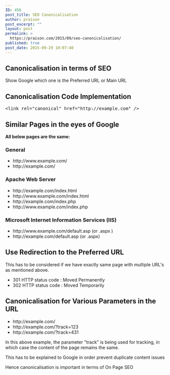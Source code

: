 ```yaml
---
ID: 456
post_title: SEO Canonicalisation
author: praison
post_excerpt: ""
layout: post
permalink: >
  https://praison.com/2015/09/seo-canonicalisation/
published: true
post_date: 2015-09-29 10:07:40
---
```

<h2>Canonicalisation in terms of SEO</h2>
Show Google which one is the Preferred URL or Main URL
<h2>Canonicalisation Code Implementation</h2>
<pre>&lt;link rel="canonical" href="http://example.com" /&gt;</pre>
<h2>Similar Pages in the eyes of Google</h2>
<strong>All below pages are the same:</strong>
<h3>General</h3>
<ul>
 	<li>http://www.example.com/</li>
 	<li>http://example.com/</li>
</ul>
<h3>Apache Web Server</h3>
<ul>
 	<li>http://example.com/index.html</li>
 	<li>http://www.example.com/index.html</li>
 	<li>http://example.com/index.php</li>
 	<li>http://www.example.com/index.php</li>
</ul>
<h3>Microsoft Internet Information Services (IIS)</h3>
<ul>
 	<li>http://www.example.com/default.asp (or .aspx )</li>
 	<li>http://example.com/default.asp (or .aspx)</li>
</ul>
<h2>Use Redirection to the Preferred URL</h2>
This has to be considered if we have exactly same page with multiple URL's as mentioned above.
<ul>
 	<li>301 HTTP status code : Moved Permanently</li>
 	<li>302 HTTP status code : Moved Temporarily</li>
</ul>
<h2>Canonicalisation for Various Parameters in the URL</h2>
<ul>
 	<li data-wpview-marker="http%3A%2F%2Fwww.example.com%2Fhttp%3A%2Fexample.com%2F">http://example.com/</li>
 	<li data-wpview-marker="http%3A%2F%2Fwww.example.com%2Fhttp%3A%2Fexample.com%2F">http://example.com/?track=123</li>
 	<li data-wpview-marker="http%3A%2F%2Fwww.example.com%2Fhttp%3A%2Fexample.com%2F">http://example.com/?track=431</li>
</ul>
In this above example, the parameter "track" is being used for tracking, in which case the content of the page remains the same.

This has to be explained to Google in order prevent duplicate content issues

Hence canonicalisation is important in terms of On Page SEO